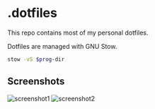 # .dotfiles

This repo contains most of my personal dotfiles.

Dotfiles are managed with GNU Stow.

``` bash
stow -vS $prog-dir
```

## Screenshots

![screenshot1](https://raw.githubusercontent.com/dominicbraam/.dotfiles/main/screenshots/12-01-22/desktop1.png)
![screenshot2](https://raw.githubusercontent.com/dominicbraam/.dotfiles/main/screenshots/12-01-22/desktop2.png)

